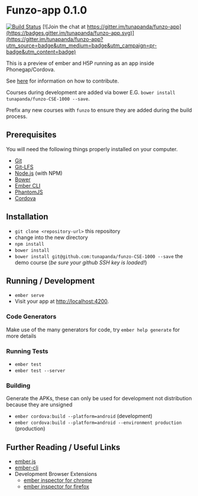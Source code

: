 # Funzo-app 0.1.0

[![Build Status](https://travis-ci.org/tunapanda/funzo-app.svg?branch=master)](https://travis-ci.org/tunapanda/funzo-app) [![Join the chat at https://gitter.im/tunapanda/funzo-app](https://badges.gitter.im/tunapanda/funzo-app.svg)](https://gitter.im/tunapanda/funzo-app?utm_source=badge&utm_medium=badge&utm_campaign=pr-badge&utm_content=badge)

This is a preview of ember and H5P running as an app inside Phonegap/Cordova.

See [here](https://github.com/tunapanda/funzo-app/wiki/Development-Guide) for information on how to contribute.

Courses during development are added via bower E.G. `bower install tunapanda/funzo-CSE-1000 --save`.

Prefix any new courses with `funzo` to ensure they are added during the build process.

## Prerequisites

You will need the following things properly installed on your computer.

* [Git](http://git-scm.com/)
* [Git-LFS](https://github.com/github/git-lfs)
* [Node.js](http://nodejs.org/) (with NPM)
* [Bower](http://bower.io/)
* [Ember CLI](http://www.ember-cli.com/)
* [PhantomJS](http://phantomjs.org/)
* [Cordova](https://cordova.apache.org)

## Installation

* `git clone <repository-url>` this repository
* change into the new directory
* `npm install`
* `bower install`
* `bower install git@github.com:tunapanda/funzo-CSE-1000 --save` the demo course (*be sure your github SSH key is loaded!*)

## Running / Development

* `ember serve`
* Visit your app at [http://localhost:4200](http://localhost:4200).

### Code Generators

Make use of the many generators for code, try `ember help generate` for more details

### Running Tests

* `ember test`
* `ember test --server`

### Building

Generate the APKs, these can only be used for development not distribution because they are unsigned

* `ember cordova:build --platform=android` (development)
* `ember cordova:build --platform=android --environment production` (production)

## Further Reading / Useful Links

* [ember.js](http://emberjs.com/)
* [ember-cli](http://www.ember-cli.com/)
* Development Browser Extensions
  * [ember inspector for chrome](https://chrome.google.com/webstore/detail/ember-inspector/bmdblncegkenkacieihfhpjfppoconhi)
  * [ember inspector for firefox](https://addons.mozilla.org/en-US/firefox/addon/ember-inspector/)
